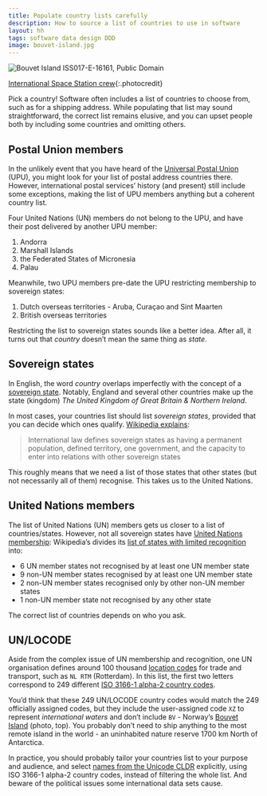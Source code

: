 ```yaml
---
title: Populate country lists carefully
description: How to source a list of countries to use in software
layout: hh
tags: software data design DDD
image: bouvet-island.jpg
---
```


![Bouvet Island ISS017-E-16161, Public Domain](bouvet-island.jpg)

[International Space Station crew](http://eol.jsc.nasa.gov/scripts/sseop/photo.pl?mission=ISS017&amp;roll=E&amp;frame=16161){:.photocredit}

Pick a country!
Software often includes a list of countries to choose from, such as for a shipping address.
While populating that list may sound straightforward, the correct list remains elusive, and you can upset people both by including some countries and omitting others.

## Postal Union members

In the unlikely event that you have heard of the 
[Universal Postal Union](https://en.wikipedia.org/wiki/Universal_Postal_Union)
(UPU), you might look for your list of postal address countries there.
However, international postal services’ history (and present) still include some exceptions, making the list of UPU members anything but a coherent country list.

Four United Nations (UN) members do not belong to the UPU, and have their post delivered by another UPU member:

1. Andorra
2. Marshall Islands
3. the Federated States of Micronesia
4. Palau

Meanwhile, two UPU members pre-date the UPU restricting membership to sovereign states:

1. Dutch overseas territories - Aruba, Curaçao and Sint Maarten
2. British overseas territories

Restricting the list to sovereign states sounds like a better idea.
After all, it turns out that _country_ doesn’t mean the same thing as _state_.

## Sovereign states

In English, the word _country_ overlaps imperfectly with the concept of a
[sovereign state](https://en.wikipedia.org/wiki/Sovereign_state).
Notably, England and several other countries  make up the state (kingdom) _The United Kingdom of Great Britain & Northern Ireland_.

In most cases, your countries list should list _sovereign states_, provided that you can decide which ones qualify.
[Wikipedia explains](https://en.wikipedia.org/wiki/Sovereign_state):

> International law defines sovereign states as having a permanent population, defined territory, 
> one government, and the capacity to enter into relations with other sovereign states

This roughly means that we need a list of those states that other states (but not necessarily all of them) recognise.
This takes us to the United Nations.

## United Nations members

The list of United Nations (UN) members gets us closer to a list of countries/states.
However, not all sovereign states have
[United Nations membership](https://en.wikipedia.org/wiki/Member_states_of_the_United_Nations): 
Wikipedia’s divides its 
[list of states with limited recognition](https://en.wikipedia.org/wiki/List_of_states_with_limited_recognition) into:

* 6 UN member states not recognised by at least one UN member state
* 9 non-UN member states recognised by at least one UN member state
* 2 non-UN member states recognised only by other non-UN member states
* 1 non-UN member state not recognised by any other state

The correct list of countries depends on who you ask.

## UN/LOCODE

Aside from the complex issue of UN membership and recognition, one UN organisation defines around 100 thousand
[location codes](https://en.wikipedia.org/wiki/UN/LOCODE) for trade and transport, such as `NL RTM` (Rotterdam).
In this list, the first two letters correspond to 249 different
[ISO 3166-1 alpha-2 country codes](https://en.wikipedia.org/wiki/ISO_3166-1_alpha-2).

You’d think that these 249 UN/LOCODE country codes would match the 249 officially assigned codes,
but they include the user-assigned code `XZ` to represent _international waters_ 
and don’t include `BV` - Norway’s
[Bouvet Island](https://en.wikipedia.org/wiki/Bouvet_Island) (photo, top).
You probably don’t need to ship anything to the most remote island in the world -
an uninhabited nature reserve 1700 km North of Antarctica.

In practice, you should probably tailor your countries list to your purpose and audience, and select 
[names from the Unicode CLDR](l10n-cldr-names) explicitly,
using ISO 3166-1 alpha-2 country codes, instead of filtering the whole list.
And beware of the political issues some international data sets cause.
